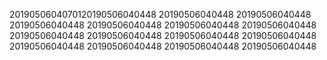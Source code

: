 2019050604070120190506040448
20190506040448
20190506040448
20190506040448
20190506040448
20190506040448
20190506040448
20190506040448
20190506040448
20190506040448
20190506040448
20190506040448
20190506040448
20190506040448
20190506040448
